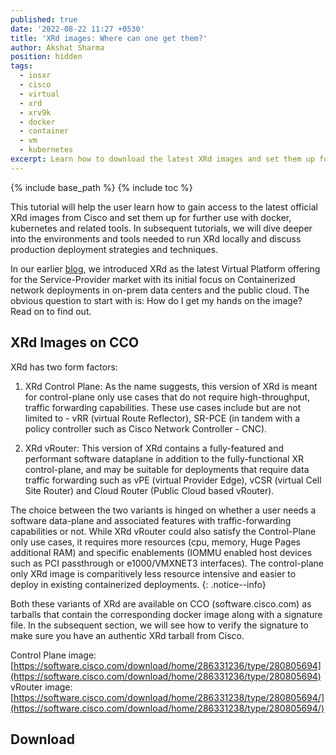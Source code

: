 ```yaml
---
published: true
date: '2022-08-22 11:27 +0530'
title: 'XRd images: Where can one get them?'
author: Akshat Sharma
position: hidden
tags:
  - iosxr
  - cisco
  - virtual
  - xrd
  - xrv9k
  - docker
  - container
  - vm
  - kubernetes
excerpt: Learn how to download the latest XRd images and set them up for further use.
---
```


{% include base_path %}
{% include toc %}

This tutorial will help the user learn how to gain access to the latest official XRd images from Cisco and set them up for further use with docker, kubernetes and related tools. In subsequent tutorials, we will dive deeper into the environments and tools needed to run XRd locally and discuss production deployment strategies and techniques.

In our earlier [blog]({{base_path}}/blogs/), we introduced XRd as the latest Virtual Platform offering for the Service-Provider market with its initial focus on Containerized network deployments in on-prem data centers and the public cloud. The obvious question to start with is: How do I get my hands on the image? Read on to find out.


## XRd Images on CCO

XRd has two form factors:

1) XRd Control Plane: As the name suggests, this version of XRd is meant for control-plane only use cases that do not require high-throughput, traffic forwarding capabilities. These use cases include but are not limited to - vRR (virtual Route Reflector), SR-PCE (in tandem with a policy controller such as Cisco Network Controller - CNC).

2) XRd vRouter: This version of XRd contains a fully-featured and performant software dataplane in addition to the fully-functional XR control-plane, and may be suitable for deployments that require data traffic forwarding such as vPE (virtual Provider Edge), vCSR (virtual Cell Site Router) and Cloud Router (Public Cloud based vRouter).


The choice between the two variants is hinged on whether a user needs a software data-plane and associated features with traffic-forwarding capabilities or not. While XRd vRouter could also satisfy the Control-Plane only use cases, it requires more resources (cpu, memory, Huge Pages additional RAM) and specific enablements (IOMMU enabled host devices such as PCI passthrough or e1000/VMXNET3 interfaces). The control-plane only XRd image is comparitively less resource intensive and easier to deploy in existing containerized deployments.
{: .notice--info}

Both these variants of XRd are available on CCO (software.cisco.com) as tarballs that contain the corresponding docker image along with a signature file. In the subsequent section, we will see how to verify the signature to make sure you have an authentic XRd tarball from Cisco.

Control Plane image: [https://software.cisco.com/download/home/286331236/type/280805694](https://software.cisco.com/download/home/286331236/type/280805694)
vRouter image: [https://software.cisco.com/download/home/286331238/type/280805694/](https://software.cisco.com/download/home/286331238/type/280805694/)


## Download
